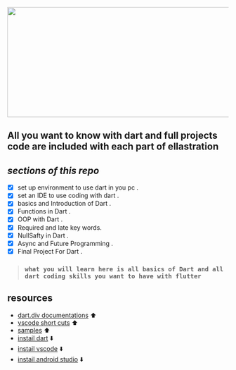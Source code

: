 

<p align="center">
<img src="https://user-images.githubusercontent.com/95125518/179025235-c5a12ccc-1896-4c6c-b975-94e318e00b85.png" width="6500" height="250" />
</p>

## All you want to know with dart and full projects code are included with each part of ellastration

## **_sections of this repo_**

- [x] set up environment to use dart in you pc .
- [x] set an IDE to use coding with dart .
- [x] basics and Introduction of Dart .
- [x] Functions in Dart .
- [x] OOP with Dart .
- [x] Required and late key words.
- [x] NullSafty in Dart .
- [x] Async and Future Programming .
- [x] Final Project For Dart .

> ### `what you will learn here is all basics of Dart and all dart coding skills you want to have with flutter`

## resources

- [dart.div documentations](https://dart.dev/guides) :arrow_up:
- [vscode short cuts](https://code.visualstudio.com/shortcuts/keyboard-shortcuts-windows.pdf) :arrow_up:
- [samples](https://dart.dev/samples) :arrow_up:
- [instail dart](https://dart.dev/get-dart) :arrow_down:
- [instail vscode](https://code.visualstudio.com/download) :arrow_down:
- [instail android studio](https://developer.android.com/studio?gclid=CjwKCAjw2rmWBhB4EiwAiJ0mtSiSOFKJKdV-iAZr3ML0xW7_wiYAen_eu2AdRZNeLQv_-kzu3p190xoCYoIQAvD_BwE&gclsrc=aw.ds) :arrow_down:
